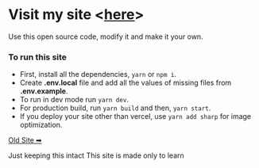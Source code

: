 # Visit my site <[here](https://subash-portfolio.vercel.app/)>

Use this open source code, modify it and make it your own.

### To run this site

- First, install all the dependencies, `yarn` or `npm i`.
- Create **.env.local** file and add all the values of missing files from **.env.example**.
- To run in dev mode run `yarn dev`.
- For production build, run `yarn build` and then, `yarn start`.
- If you deploy your site other than vercel, use `yarn add sharp` for image optimization.

[Old Site ➡ ](https://chaudharysubash.vercel.app/)

Just keeping this intact
This site is made only to learn
